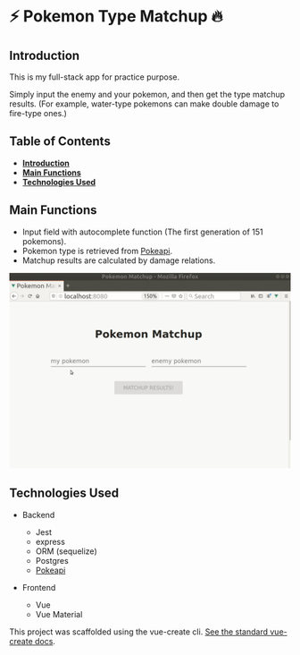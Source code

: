 # :zap: Pokemon Type Matchup :fire:

## Introduction

This is my full-stack app for practice purpose.

Simply input the enemy and your pokemon, and then get the type matchup results. (For example, water-type pokemons can make double damage to fire-type ones.)

## Table of Contents

- **[Introduction](#introduction)**
- **[Main Functions](#main-functions)**
- **[Technologies Used](#technologies-used)**

## Main Functions

- Input field with autocomplete function (The first generation of 151 pokemons).
- Pokemon type is retrieved from [Pokeapi](https://pokeapi.co/).
- Matchup results are calculated by damage relations.

![matchup](/demo/Peek-pokemon.gif)

## Technologies Used

- Backend
  - Jest
  - express
  - ORM (sequelize)
  - Postgres
  - [Pokeapi](https://pokeapi.co/)
- Frontend

  - Vue
  - Vue Material

This project was scaffolded using the vue-create cli. [See the standard vue-create docs](./client/vue-create-doc.md).
